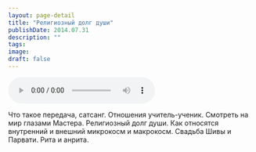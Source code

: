 ```yaml
---
layout: page-detail
title: "Религиозный долг души"
publishDate: 2014.07.31
description: ""
tags:
image:
draft: false
---
```


<audio title="2014.07.31 - Религиозный долг души.mp3" src="/upload/iblock/f62/f62b6fdcf8de7badb4eaf7ea49217e23.mp3" controls=""></audio>

 Что такое передача, сатсанг. Отношения учитель-ученик. Смотреть на мир глазами Мастера. Религиозный долг души. Как относятся внутренний и внешний микрокосм и макрокосм. Свадьба Шивы и Парвати. Рита и анрита. 

  
